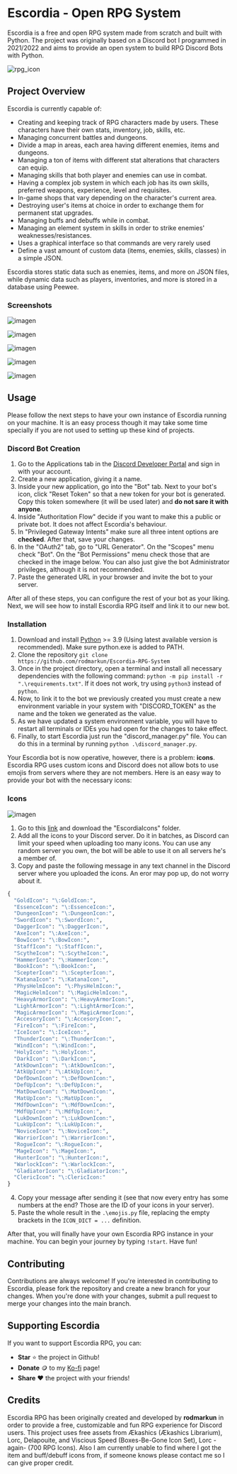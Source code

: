# Escordia - Open RPG System

Escordia is a free and open RPG system made from scratch and built with Python. The project was originally based on a Discord bot I programmed in 2021/2022 and aims to provide an open system to build RPG Discord Bots with Python.

![rpg_icon](https://user-images.githubusercontent.com/75074498/233842763-3ad5c2fe-106e-41f0-b7a7-cf98d3abc7d1.png)

## Project Overview

Escordia is currently capable of:
- Creating and keeping track of RPG characters made by users. These characters have their own stats, inventory, job, skills, etc.
- Managing concurrent battles and dungeons.
- Divide a map in areas, each area having different enemies, items and dungeons.
- Managing a ton of items with different stat alterations that characters can equip.
- Managing skills that both player and enemies can use in combat.
- Having a complex job system in which each job has its own skills, preferred weapons, experience, level and requisites.
- In-game shops that vary depending on the character's current area.
- Destroying user's items at choice in order to exchange them for permanent stat upgrades.
- Managing buffs and debuffs while in combat.
- Managing an element system in skills in order to strike enemies' weaknesses/resistances.
- Uses a graphical interface so that commands are very rarely used 
- Define a vast amount of custom data (items, enemies, skills, classes) in a simple JSON.

Escordia stores static data such as enemies, items, and more on JSON files, while dynamic data such as players, inventories, and more is stored in a database using Peewee.

### Screenshots

![imagen](https://github.com/rodmarkun/Escordia-RPG-System/assets/75074498/aed01a79-31ce-4948-8c46-065fab7fc51c)

![imagen](https://github.com/rodmarkun/Escordia-RPG-System/assets/75074498/94fd0b67-4eb4-4ddc-84a5-968ee8f81435)

![imagen](https://github.com/rodmarkun/Escordia-RPG-System/assets/75074498/c914b0a1-af7f-4cf9-9a2a-3a3baa8cb291)

![imagen](https://github.com/rodmarkun/Escordia-RPG-System/assets/75074498/6c675ec7-cff9-4511-94a9-be0f900fdf0a)

![imagen](https://github.com/rodmarkun/Escordia-RPG-System/assets/75074498/c40c6515-b415-4e87-8d2e-28b45075311d)


## Usage

Please follow the next steps to have your own instance of Escordia running on your machine. It is an easy process though it may take some time specially if you are not used to setting up these kind of projects.

### Discord Bot Creation

1. Go to the Applications tab in the [Discord Developer Portal](https://discord.com/developers/applications) and sign in with your account.
2. Create a new application, giving it a name. 
3. Inside your new application, go into the "Bot" tab. Next to your bot's icon, click "Reset Token" so that a new token for your bot is generated. Copy this token somewhere (it will be used later) and **do not sare it with anyone**.
4. Inside "Authoritation Flow" decide if you want to make this a public or private bot. It does not affect Escordia's behaviour.
5. In "Privileged Gateway Intents" make sure all three intent options are **checked**. After that, save your changes.
6. In the "OAuth2" tab, go to "URL Generator". On the "Scopes" menu check "Bot". On the "Bot Permissions" menu check those that are checked in the image below. You can also just give the bot Administrator privileges, although it is not recommended.
7. Paste the generated URL in your browser and invite the bot to your server. 

After all of these steps, you can configure the rest of your bot as your liking. Next, we will see how to install Escordia RPG itself and link it to our new bot.

### Installation

1. Download and install [Python](https://www.python.org/downloads/) >= 3.9 (Using latest available version is recommended). Make sure python.exe is added to PATH.
2. Clone the repository `git clone https://github.com/rodmarkun/Escordia-RPG-System`
3. Once in the project directory, open a terminal and install all necessary dependencies with the following command: `python -m pip install -r ".\requirements.txt"`. If it does not work, try using `python3` instead of `python`.
4. Now, to link it to the bot we previously created you must create a new environment variable in your system with "DISCORD_TOKEN" as the name and the token we generated as the value.
5. As we have updated a system environment variable, you will have to restart all terminals or IDEs you had open for the changes to take effect.
6. Finally, to start Escordia just run the "discord_manager.py" file. You can do this in a terminal by running `python .\discord_manager.py`.

Your Escordia bot is now operative, however, there is a problem: **icons**. Escordia RPG uses custom icons and Discord does not allow bots to use emojis from servers where they are not members. Here is an easy way to provide your bot with the necessary icons:

### Icons

![imagen](https://github.com/rodmarkun/Escordia-RPG-System/assets/75074498/e5e058d7-35ea-4f79-b183-6b92121a5415)

1. Go to this [link](https://drive.google.com/drive/folders/18oyUzsanpRc2wnVHo3bQ-Y1o2SZZBP9S?usp=sharing) and download the "EscordiaIcons" folder.
2. Add all the icons to your Discord server. Do it in batches, as Discord can limit your speed when uploading too many icons. You can use any random server you own, the bot will be able to use it on all servers he's a member of.
3. Copy and paste the following message in any text channel in the Discord server where you uploaded the icons. An eror may pop up, do not worry about it.

```python
{
  "GoldIcon": "\:GoldIcon:",
  "EssenceIcon": "\:EssenceIcon:",
  "DungeonIcon": "\:DungeonIcon:",
  "SwordIcon": "\:SwordIcon:",
  "DaggerIcon": "\:DaggerIcon:",
  "AxeIcon": "\:AxeIcon:",
  "BowIcon": "\:BowIcon:",
  "StaffIcon": "\:StaffIcon:",
  "ScytheIcon": "\:ScytheIcon:",
  "HammerIcon": "\:HammerIcon:",
  "BookIcon": "\:BookIcon:",
  "ScepterIcon": "\:ScepterIcon:",
  "KatanaIcon": "\:KatanaIcon:",
  "PhysHelmIcon": "\:PhysHelmIcon:",
  "MagicHelmIcon": "\:MagicHelmIcon:",
  "HeavyArmorIcon": "\:HeavyArmorIcon:",
  "LightArmorIcon": "\:LightArmorIcon:",
  "MagicArmorIcon": "\:MagicArmorIcon:",
  "AccesoryIcon": "\:AccesoryIcon:",
  "FireIcon": "\:FireIcon:",
  "IceIcon": "\:IceIcon:",
  "ThunderIcon": "\:ThunderIcon:",
  "WindIcon": "\:WindIcon:",
  "HolyIcon": "\:HolyIcon:",
  "DarkIcon": "\:DarkIcon:",
  "AtkDownIcon": "\:AtkDownIcon:",
  "AtkUpIcon": "\:AtkUpIcon:",
  "DefDownIcon": "\:DefDownIcon:",
  "DefUpIcon": "\:DefUpIcon:",
  "MatDownIcon": "\:MatDownIcon:",
  "MatUpIcon": "\:MatUpIcon:",
  "MdfDownIcon": "\:MdfDownIcon:",
  "MdfUpIcon": "\:MdfUpIcon:",
  "LukDownIcon": "\:LukDownIcon:",
  "LukUpIcon": "\:LukUpIcon:",
  "NoviceIcon": "\:NoviceIcon:",
  "WarriorIcon": "\:WarriorIcon:",
  "RogueIcon": "\:RogueIcon:",
  "MageIcon": "\:MageIcon:",
  "HunterIcon": "\:HunterIcon:",
  "WarlockIcon": "\:WarlockIcon:",
  "GladiatorIcon": "\:GladiatorIcon:",
  "ClericIcon": "\:ClericIcon:"
}
```

4. Copy your message after sending it (see that now every entry has some numbers at the end? Those are the ID of your icons in your server).
5. Paste the whole result in the `.\emojis.py` file, replacing the empty brackets in the `ICON_DICT = ...` definition.

After that, you will finally have your own Escordia RPG instance in your machine. You can begin your journey by typing `!start`. Have fun!

## Contributing

Contributions are always welcome! If you're interested in contributing to Escordia, please fork the repository and create a new branch for your changes. When you're done with your changes, submit a pull request to merge your changes into the main branch.

## Supporting Escordia

If you want to support Escordia RPG, you can:
- **Star** :star: the project in Github!
- **Donate** :coin: to my [Ko-fi](https://ko-fi.com/rodmarkun) page!
- **Share** :heart: the project with your friends!

## Credits

Escordia RPG has been originally created and developed by **rodmarkun** in order to provide a free, customizable and fun RPG experience for Discord users. This project uses free assets from Ækashics (Ækashics Librarium), Lorc, Delapouite, and Viscious Speed (Boxes-Be-Gone Icon Set), Lorc -again- (700 RPG Icons). Also I am currently unable to find where I got the item and buff/debuff icons from, if someone knows please contact me so I can give proper credit.
